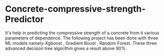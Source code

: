 # Concrete-compressive-strength-Predictor
It's help in predicting the compressive strength of a concrete from it various parameters of dependence. The following project has been done with three ML models namely-Xgboost , Gradient Boost , Random Forest. These three advanced decision tree algorithm gives a result above 90%.
